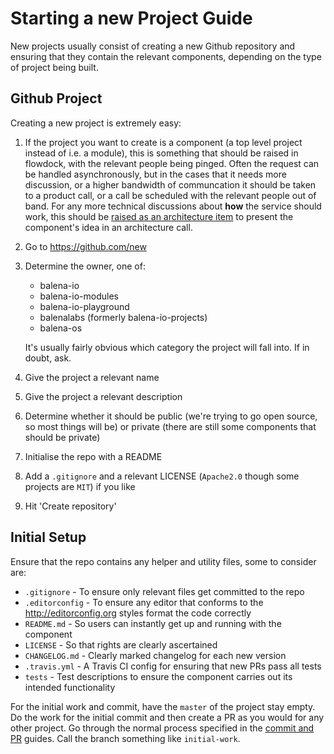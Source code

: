 # Starting a new Project Guide
New projects usually consist of creating a new Github repository and ensuring that they contain the relevant components, depending on the type of project being built.

## Github Project

Creating a new project is extremely easy:

1. If the project you want to create is a component (a top level project instead of i.e. a module), this is something that should be raised in flowdock, with the relevant people being pinged. Often the request can be handled asynchronously, but in the cases that it needs more discussion, or a higher bandwidth of communcation it should be taken to a product call, or a call be scheduled with the relevant people out of band. For any more technical discussions about **how** the service should work, this should be [raised as an architecture item](../meetings/brainstorm-calls.md#brainstorm-types) to present the component's idea in an architecture call.

2. Go to https://github.com/new
3. Determine the owner, one of:
    * balena-io
    * balena-io-modules
    * balena-io-playground
    * balenalabs (formerly balena-io-projects)
    * balena-os

    It's usually fairly obvious which category the project will fall into. If in doubt, ask.
4. Give the project a relevant name
5. Give the project a relevant description
6. Determine whether it should be public (we're trying to go open source, so most things will be) or private (there are still some components that should be private)
7. Initialise the repo with a README
8. Add a `.gitignore` and a relevant LICENSE (`Apache2.0` though some projects are `MIT`) if you like
9. Hit 'Create repository'

## Initial Setup

Ensure that the repo contains any helper and utility files, some to consider are:

* `.gitignore` - To ensure only relevant files get committed to the repo
* `.editorconfig` - To ensure any editor that conforms to the http://editorconfig.org styles format the code correctly
* `README.md` - So users can instantly get up and running with the component
* `LICENSE` - So that rights are clearly ascertained
* `CHANGELOG.md` - Clearly marked changelog for each new version
* `.travis.yml` - A Travis CI config for ensuring that new PRs pass all tests
* `tests` - Test descriptions to ensure the component carries out its intended functionality

For the initial work and commit, have the `master` of the project stay empty. Do the work for the initial commit and then create a PR as you would for any other project. Go through the normal process specified in the [commit and PR](./commit-and-pr-guidelines.md) guides. Call the branch something like `initial-work`.